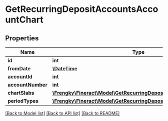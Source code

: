 # GetRecurringDepositAccountsAccountChart

## Properties
Name | Type | Description | Notes
------------ | ------------- | ------------- | -------------
**id** | **int** |  | [optional] 
**fromDate** | [**\DateTime**](\DateTime.md) |  | [optional] 
**accountId** | **int** |  | [optional] 
**accountNumber** | **int** |  | [optional] 
**chartSlabs** | [**\Frengky\Fineract\Model\GetRecurringDepositAccountsChartSlabs[]**](GetRecurringDepositAccountsChartSlabs.md) |  | [optional] 
**periodTypes** | [**\Frengky\Fineract\Model\GetRecurringDepositAccountsPeriodTypes[]**](GetRecurringDepositAccountsPeriodTypes.md) |  | [optional] 

[[Back to Model list]](../../README.md#documentation-for-models) [[Back to API list]](../../README.md#documentation-for-api-endpoints) [[Back to README]](../../README.md)

